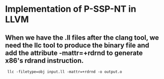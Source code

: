 # Implementation of P-SSP-NT in LLVM

## When we have the .ll files after the clang tool, we need the llc tool to produce the binary file and add the attribute -mattr=+rdrnd to generate x86's rdrand instruction.

``` llc -filetype=obj input.ll -mattr=+rdrnd -o output.o```
